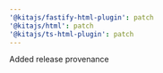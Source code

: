 ```yaml
---
'@kitajs/fastify-html-plugin': patch
'@kitajs/html': patch
'@kitajs/ts-html-plugin': patch
---
```


Added release provenance
